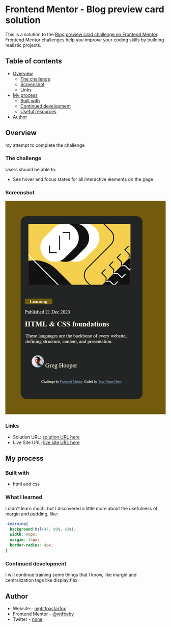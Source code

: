 # Frontend Mentor - Blog preview card solution

This is a solution to the [Blog preview card challenge on Frontend Mentor](https://www.frontendmentor.io/challenges/blog-preview-card-ckPaj01IcS). Frontend Mentor challenges help you improve your coding skills by building realistic projects. 

## Table of contents

- [Overview](#overview)
  - [The challenge](#the-challenge)
  - [Screenshot](#screenshot)
  - [Links](#links)
- [My process](#my-process)
  - [Built with](#built-with)
  - [Continued development](#continued-development)
  - [Useful resources](#useful-resources)
- [Author](#author)

## Overview
my attempt to complete the challenge
### The challenge

Users should be able to:

- See hover and focus states for all interactive elements on the page

### Screenshot

![](./screenshot.jpg)

### Links

- Solution URL: [solution URL here](https://github.com/nightfoxstarfox/blog-preview-card)
- Live Site URL: [live site URL here](https://nightfoxstarfox.github.io/blog-preview-card/)

## My process

### Built with
- html and css


### What I learned

I didn't learn much, but I discovered a little more about the usefulness of margin and padding, like:

```css
.Learning{
  background:hsl(47, 88%, 63%);
  width: 90px;
  margin: 14px;
  border-radius: 4px;
}
```

### Continued development

I will continue training some things that I know, like margin and centralization tags like display:flex


## Author

- Website - [nightfoxstarfox](https://www.your-site.com)
- Frontend Mentor - [@wtfbaby](https://www.frontendmentor.io/profile/yourusername)
- Twitter - [none](#)
